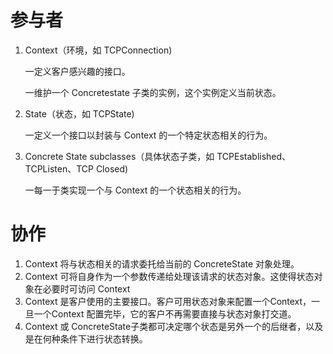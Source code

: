#  参与者

1. Context（环境，如 TCPConnection)

   一定义客户感兴趣的接口。

   一维护一个 Concretestate 子类的实例，这个实例定义当前状态。

2. State（状态，如 TCPState)

   一定义一个接口以封装与 Context 的一个特定状态相关的行为。

3. Concrete State subclasses（具体状态子类，如 TCPEstablished、TCPListen、TCP Closed)

   一每一于类实现一个与 Context 的一个状态相关的行为。

#  协作

1. Context 将与状态相关的请求委托给当前的 ConcreteState 对象处理。
2. Context 可将自身作为一个参数传递给处理该请求的状态对象。这使得状态对象在必要时可访问 Context
3. Context 是客户使用的主要接口。客户可用状态对象来配置一个Context，一旦一个Context 配置完毕，它的客户不再需要直接与状态对象打交道。
4. Context 或 ConcreteState子类都可决定哪个状态是另外一个的后继者，以及是在何种条件下进行状态转换。
